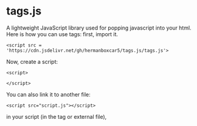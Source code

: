 # tags.js
A lightweight JavaScript library used for popping javascript into your html.
Here is how you can use tags:
first, import it. 
```
<script src = 'https://cdn.jsdelivr.net/gh/hermanboxcar5/tags.js/tags.js'>
```
Now, create a script:
```
<script>

</script>
```
You can also link it to another file:
```
<script src="script.js"></script>
```
in your script (in the tag or external file), 
